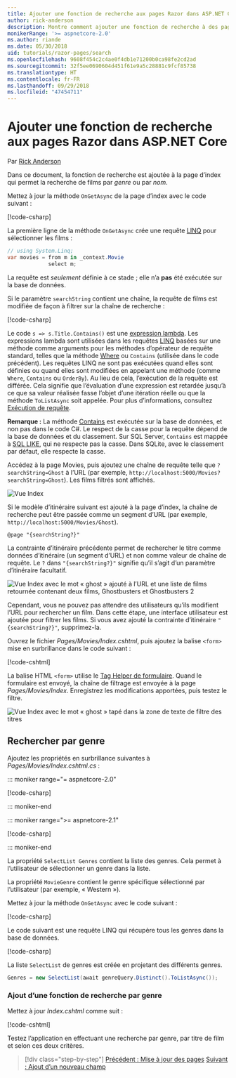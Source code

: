 ```yaml
---
title: Ajouter une fonction de recherche aux pages Razor dans ASP.NET Core
author: rick-anderson
description: Montre comment ajouter une fonction de recherche à des pages Razor dans ASP.NET Core MVC
monikerRange: '>= aspnetcore-2.0'
ms.author: riande
ms.date: 05/30/2018
uid: tutorials/razor-pages/search
ms.openlocfilehash: 9608f454c2c4ae0f4db1e71200b0ca98fe2cd2ad
ms.sourcegitcommit: 32f5ee0690604d451f61e9a5c28881c9fcf85738
ms.translationtype: HT
ms.contentlocale: fr-FR
ms.lasthandoff: 09/29/2018
ms.locfileid: "47454711"
---
```

# <a name="add-search-to-aspnet-core-razor-pages"></a>Ajouter une fonction de recherche aux pages Razor dans ASP.NET Core

Par [Rick Anderson](https://twitter.com/RickAndMSFT)

Dans ce document, la fonction de recherche est ajoutée à la page d’index qui permet la recherche de films par *genre* ou par *nom*.

Mettez à jour la méthode `OnGetAsync` de la page d’index avec le code suivant :

[!code-csharp[](razor-pages-start/sample/RazorPagesMovie/Pages/Movies/Index.cshtml.cs?name=snippet_1stSearch)]

La première ligne de la méthode `OnGetAsync` crée une requête [LINQ](/dotnet/csharp/programming-guide/concepts/linq/) pour sélectionner les films :

```csharp
// using System.Linq;
var movies = from m in _context.Movie
             select m;
```

La requête est *seulement* définie à ce stade ; elle n’a **pas** été exécutée sur la base de données.

Si le paramètre `searchString` contient une chaîne, la requête de films est modifiée de façon à filtrer sur la chaîne de recherche :

[!code-csharp[](razor-pages-start/sample/RazorPagesMovie/Pages/Movies/Index.cshtml.cs?name=snippet_SearchNull)]

Le code `s => s.Title.Contains()` est une [expression lambda](/dotnet/csharp/programming-guide/statements-expressions-operators/lambda-expressions). Les expressions lambda sont utilisées dans les requêtes [LINQ](/dotnet/csharp/programming-guide/concepts/linq/) basées sur une méthode comme arguments pour les méthodes d’opérateur de requête standard, telles que la méthode [Where](/dotnet/csharp/programming-guide/concepts/linq/query-syntax-and-method-syntax-in-linq) ou `Contains` (utilisée dans le code précédent). Les requêtes LINQ ne sont pas exécutées quand elles sont définies ou quand elles sont modifiées en appelant une méthode (comme `Where`, `Contains` ou `OrderBy`). Au lieu de cela, l’exécution de la requête est différée. Cela signifie que l’évaluation d’une expression est retardée jusqu’à ce que sa valeur réalisée fasse l’objet d’une itération réelle ou que la méthode `ToListAsync` soit appelée. Pour plus d’informations, consultez [Exécution de requête](/dotnet/framework/data/adonet/ef/language-reference/query-execution).

**Remarque :** La méthode [Contains](/dotnet/api/system.data.objects.dataclasses.entitycollection-1.contains) est exécutée sur la base de données, et non pas dans le code C#. Le respect de la casse pour la requête dépend de la base de données et du classement. Sur SQL Server, `Contains` est mappée à [SQL LIKE](/sql/t-sql/language-elements/like-transact-sql), qui ne respecte pas la casse. Dans SQLite, avec le classement par défaut, elle respecte la casse.

Accédez à la page Movies, puis ajoutez une chaîne de requête telle que `?searchString=Ghost` à l’URL (par exemple, `http://localhost:5000/Movies?searchString=Ghost`). Les films filtrés sont affichés.

![Vue Index](search/_static/ghost.png)

Si le modèle d’itinéraire suivant est ajouté à la page d’index, la chaîne de recherche peut être passée comme un segment d’URL (par exemple, `http://localhost:5000/Movies/Ghost`).

```cshtml
@page "{searchString?}"
```

La contrainte d’itinéraire précédente permet de rechercher le titre comme données d’itinéraire (un segment d’URL) et non comme valeur de chaîne de requête.  Le `?` dans `"{searchString?}"` signifie qu’il s’agit d’un paramètre d’itinéraire facultatif.

![Vue Index avec le mot « ghost » ajouté à l’URL et une liste de films retournée contenant deux films, Ghostbusters et Ghostbusters 2](search/_static/g2.png)

Cependant, vous ne pouvez pas attendre des utilisateurs qu’ils modifient l’URL pour rechercher un film. Dans cette étape, une interface utilisateur est ajoutée pour filtrer les films. Si vous avez ajouté la contrainte d’itinéraire `"{searchString?}"`, supprimez-la.

Ouvrez le fichier *Pages/Movies/Index.cshtml*, puis ajoutez la balise `<form>` mise en surbrillance dans le code suivant :

[!code-cshtml[](razor-pages-start/sample/RazorPagesMovie/Pages/Movies/Index2.cshtml?highlight=14-19&range=1-22)]

La balise HTML `<form>` utilise le [Tag Helper de formulaire](xref:mvc/views/working-with-forms#the-form-tag-helper). Quand le formulaire est envoyé, la chaîne de filtrage est envoyée à la page *Pages/Movies/Index*. Enregistrez les modifications apportées, puis testez le filtre.

![Vue Index avec le mot « ghost » tapé dans la zone de texte de filtre des titres](search/_static/filter.png)

## <a name="search-by-genre"></a>Rechercher par genre

Ajoutez les propriétés en surbrillance suivantes à *Pages/Movies/Index.cshtml.cs* :

::: moniker range="= aspnetcore-2.0"

[!code-csharp[](razor-pages-start/sample/RazorPagesMovie/Pages/Movies/Index.cshtml.cs?name=snippet_newProps&highlight=11-999)]

::: moniker-end

::: moniker range=">= aspnetcore-2.1"

[!code-csharp[](razor-pages-start/sample/RazorPagesMovie21/Pages/Movies/Index.cshtml.cs?name=snippet_newProps&highlight=11-999)]

::: moniker-end


La propriété `SelectList Genres` contient la liste des genres. Cela permet à l’utilisateur de sélectionner un genre dans la liste.

La propriété `MovieGenre` contient le genre spécifique sélectionné par l’utilisateur (par exemple, « Western »).

Mettez à jour la méthode `OnGetAsync` avec le code suivant :

[!code-csharp[](razor-pages-start/sample/RazorPagesMovie/Pages/Movies/Index.cshtml.cs?name=snippet_SearchGenre)]

Le code suivant est une requête LINQ qui récupère tous les genres dans la base de données.

[!code-csharp[](razor-pages-start/sample/RazorPagesMovie/Pages/Movies/Index.cshtml.cs?name=snippet_LINQ)]

La liste `SelectList` de genres est créée en projetant des différents genres.

<!-- BUG in OPS
Tag snippet_selectlist's start line '75' should be less than end line '29' when resolving "[!code-csharp[](razor-pages-start/sample/RazorPagesMovie/Pages/Movies/Index.cshtml.cs?name=snippet_SelectList)]"

There's no start line.

[!code-csharp[](razor-pages-start/sample/RazorPagesMovie/Pages/Movies/Index.cshtml.cs?name=snippet_SelectList)]
-->

```csharp
Genres = new SelectList(await genreQuery.Distinct().ToListAsync());
```

### <a name="adding-search-by-genre"></a>Ajout d’une fonction de recherche par genre

Mettez à jour *Index.cshtml* comme suit :

[!code-cshtml[](razor-pages-start/sample/RazorPagesMovie/Pages/Movies/IndexFormGenreNoRating.cshtml?highlight=16-18&range=1-26)]

Testez l’application en effectuant une recherche par genre, par titre de film et selon ces deux critères.

> [!div class="step-by-step"]
> [Précédent : Mise à jour des pages](xref:tutorials/razor-pages/da1)
> [Suivant : Ajout d’un nouveau champ](xref:tutorials/razor-pages/new-field)
